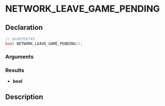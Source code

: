 # NETWORK_LEAVE_GAME_PENDING

## Declaration
```cpp
// 0x497E6745
bool NETWORK_LEAVE_GAME_PENDING();
```

### Arguments

### Results
- **bool**

## Description
